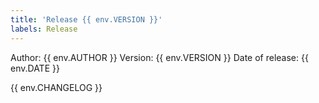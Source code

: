 ```yaml
---
title: 'Release {{ env.VERSION }}'
labels: Release
---
```


Author: {{ env.AUTHOR }}
Version: {{ env.VERSION }}
Date of release: {{ env.DATE }}

{{ env.CHANGELOG }}
